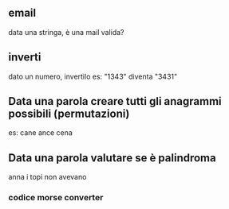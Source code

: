 ## email

data una stringa, è una mail valida?


## inverti

dato un numero, invertilo es: "1343" diventa "3431"


## Data una parola creare tutti gli anagrammi possibili (permutazioni)
es:
cane
ance
cena

## Data una parola valutare se è palindroma

anna
i topi non avevano 

### codice morse converter